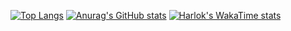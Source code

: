 [![Top Langs](https://github-readme-stats.vercel.app/api/top-langs/?username=shm11C3&theme=gruvbox&layout=compact&langs_count=20
)](https://github-readme-stats-shm11c3.vercel.app/)
[![Anurag's GitHub stats](https://github-readme-stats.vercel.app/api?username=shm11C3&theme=gruvbox&layout=compact&count_private=true&show=reviews,prs_merged,prs_merged_percentage)](https://github-readme-stats-shm11c3.vercel.app/)
[![Harlok's WakaTime stats](https://github-readme-stats.vercel.app/api/wakatime?username=shm11C3&theme=gruvbox&layout=compact)](https://github.com/anuraghazra/github-readme-stats)
<!--
**shm11C3/shm11C3** is a ✨ _special_ ✨ repository because its `README.md` (this file) appears on your GitHub profile.

Here are some ideas to get you started:

- 🔭 I’m currently working on ...
- 🌱 I’m currently learning ...
- 👯 I’m looking to collaborate on ...
- 🤔 I’m looking for help with ...
- 💬 Ask me about ...
- 📫 How to reach me: ...
- 😄 Pronouns: ...
- ⚡ Fun fact: ...
-->
